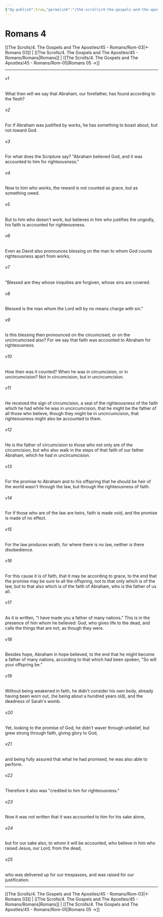 ```yaml
---
{"dg-publish":true,"permalink":"/the-scrolls/4-the-gospels-and-the-apostles/45-romans/rom-04/","tags":["#TheScrolls","#GospelsApostles"]}
---
```



# Romans 4

[[The Scrolls/4. The Gospels and The Apostles/45 - Romans/Rom-03\|← Romans 03]] | [[The Scrolls/4. The Gospels and The Apostles/45 - Romans/Romans\|Romans]] | [[The Scrolls/4. The Gospels and The Apostles/45 - Romans/Rom-05\|Romans 05 →]]
***



###### v1 
What then will we say that Abraham, our forefather, has found according to the flesh? 

###### v2 
For if Abraham was justified by works, he has something to boast about, but not toward God. 

###### v3 
For what does the Scripture say? "Abraham believed God, and it was accounted to him for righteousness." 

###### v4 
Now to him who works, the reward is not counted as grace, but as something owed. 

###### v5 
But to him who doesn't work, but believes in him who justifies the ungodly, his faith is accounted for righteousness. 

###### v6 
Even as David also pronounces blessing on the man to whom God counts righteousness apart from works, 

###### v7 
"Blessed are they whose iniquities are forgiven, whose sins are covered. 

###### v8 
Blessed is the man whom the Lord will by no means charge with sin."  

###### v9 
Is this blessing then pronounced on the circumcised, or on the uncircumcised also? For we say that faith was accounted to Abraham for righteousness. 

###### v10 
How then was it counted? When he was in circumcision, or in uncircumcision? Not in circumcision, but in uncircumcision. 

###### v11 
He received the sign of circumcision, a seal of the righteousness of the faith which he had while he was in uncircumcision, that he might be the father of all those who believe, though they might be in uncircumcision, that righteousness might also be accounted to them. 

###### v12 
He is the father of circumcision to those who not only are of the circumcision, but who also walk in the steps of that faith of our father Abraham, which he had in uncircumcision. 

###### v13 
For the promise to Abraham and to his offspring that he should be heir of the world wasn't through the law, but through the righteousness of faith. 

###### v14 
For if those who are of the law are heirs, faith is made void, and the promise is made of no effect. 

###### v15 
For the law produces wrath, for where there is no law, neither is there disobedience. 

###### v16 
For this cause it is of faith, that it may be according to grace, to the end that the promise may be sure to all the offspring, not to that only which is of the law, but to that also which is of the faith of Abraham, who is the father of us all. 

###### v17 
As it is written, "I have made you a father of many nations." This is in the presence of him whom he believed: God, who gives life to the dead, and calls the things that are not, as though they were. 

###### v18 
Besides hope, Abraham in hope believed, to the end that he might become a father of many nations, according to that which had been spoken, "So will your offspring be." 

###### v19 
Without being weakened in faith, he didn't consider his own body, already having been worn out, (he being about a hundred years old), and the deadness of Sarah's womb. 

###### v20 
Yet, looking to the promise of God, he didn't waver through unbelief, but grew strong through faith, giving glory to God, 

###### v21 
and being fully assured that what he had promised, he was also able to perform. 

###### v22 
Therefore it also was "credited to him for righteousness." 

###### v23 
Now it was not written that it was accounted to him for his sake alone, 

###### v24 
but for our sake also, to whom it will be accounted, who believe in him who raised Jesus, our Lord, from the dead, 

###### v25 
who was delivered up for our trespasses, and was raised for our justification.

***
[[The Scrolls/4. The Gospels and The Apostles/45 - Romans/Rom-03\|← Romans 03]] | [[The Scrolls/4. The Gospels and The Apostles/45 - Romans/Romans\|Romans]] | [[The Scrolls/4. The Gospels and The Apostles/45 - Romans/Rom-05\|Romans 05 →]]
